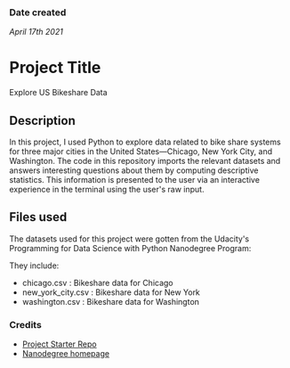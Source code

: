 ### Date created
*April 17th 2021*

# Project Title
Explore US Bikeshare Data

## Description
In this project, I used Python to explore data related to bike share systems for three major cities in the United States—Chicago, New York City, and Washington. The code in this repository imports the relevant datasets and answers interesting questions about them by computing descriptive statistics. This information is presented to the user via an interactive experience in the terminal using the user's raw input.

## Files used
The datasets used for this project were gotten from the Udacity's Programming for Data Science with Python Nanodegree Program:

They include:
- chicago.csv : Bikeshare data for Chicago
- new_york_city.csv : Bikeshare data for New York
- washington.csv : Bikeshare data for Washington

### Credits
- [Project Starter Repo](https://github.com/udacity/pdsnd_github)
- [Nanodegree homepage](https://www.udacity.com/course/programming-for-data-science-nanodegree--nd104)

